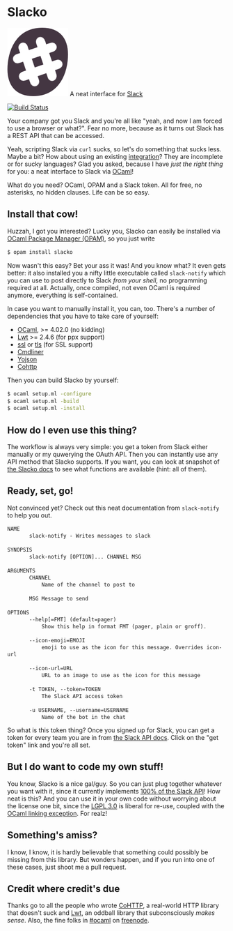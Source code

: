 Slacko
======

![Slacko logo](slacko.png) A neat interface for [Slack](https://slack.com/)

[![Build Status](https://travis-ci.org/Leonidas-from-XIV/slacko.svg?branch=master)](https://travis-ci.org/Leonidas-from-XIV/slacko)

Your company got you Slack and you're all like "yeah, and now I am forced to
use a browser or what?". Fear no more, because as it turns out Slack has a REST
API that can be accessed.

Yeah, scripting Slack via `curl` sucks, so let's do something that sucks less.
Maybe a bit? How about using an existing
[integration](https://api.slack.com/community)? They are incomplete or for
sucky languages? Glad you asked, because I have *just the right thing* for you:
a neat interface to Slack via [OCaml](https://ocaml.org/)!

What do you need? OCaml, OPAM and a Slack token. All for free, no asterisks, no
hidden clauses. Life can be so easy.

Install that cow!
-----------------

Huzzah, I got you interested? Lucky you, Slacko can easily be installed via
[OCaml Package Manager (OPAM)](https://opam.ocaml.org/), so you just write

```sh
$ opam install slacko
```

Now wasn't this easy? Bet your ass it was! And you know what? It even gets
better: it also installed you a nifty little executable called `slack-notify`
which you can use to post directly to Slack *from your shell*, no programming
required at all. Actually, once compiled, not even OCaml is required anymore,
everything is self-contained.

In case you want to manually install it, you can, too. There's a number of
dependencies that you have to take care of yourself:

  * [OCaml](http://ocaml.org/), >= 4.02.0 (no kidding)
  * [Lwt](https://ocsigen.org/lwt/) >= 2.4.6 (for ppx support)
  * [ssl](https://github.com/savonet/ocaml-ssl) or
    [tls](https://github.com/mirleft/ocaml-tls) (for SSL support)
  * [Cmdliner](http://erratique.ch/software/cmdliner)
  * [Yojson](http://mjambon.com/yojson.html)
  * [Cohttp](https://github.com/mirage/ocaml-cohttp)

Then you can build Slacko by yourself:

```sh
$ ocaml setup.ml -configure
$ ocaml setup.ml -build
$ ocaml setup.ml -install
```

How do I even use this thing?
-----------------------------

The workflow is always very simple: you get a token from Slack either manually
or my quwerying the OAuth API. Then you can instantly use any API method that
Slacko supports. If you want, you can look at snapshot of
[the Slacko docs](http://leonidas-from-xiv.github.io/slacko/) to see what
functions are available (hint: all of them).


Ready, set, go!
---------------

Not convinced yet? Check out this neat documentation from `slack-notify` to
help you out.

```
NAME
       slack-notify - Writes messages to slack

SYNOPSIS
       slack-notify [OPTION]... CHANNEL MSG

ARGUMENTS
       CHANNEL
           Name of the channel to post to

       MSG Message to send

OPTIONS
       --help[=FMT] (default=pager)
           Show this help in format FMT (pager, plain or groff).

       --icon-emoji=EMOJI
           emoji to use as the icon for this message. Overrides icon-url

       --icon-url=URL
           URL to an image to use as the icon for this message

       -t TOKEN, --token=TOKEN
           The Slack API access token

       -u USERNAME, --username=USERNAME
           Name of the bot in the chat
```

So what is this token thing? Once you signed up for Slack, you can get a token
for every team you are in from [the Slack API docs](https://api.slack.com/).
Click on the "get token" link and you're all set.

But I do want to code my own stuff!
-----------------------------------

You know, Slacko is a nice gal/guy. So you can just plug together whatever you
want with it, since it currently implements
[100% of the Slack API](https://api.slack.com/methods)! How neat is this? And
you can use it in your own code without worrying about the license one bit,
since the [LGPL 3.0](https://www.gnu.org/licenses/lgpl.html) is liberal for
re-use, coupled with the
[OCaml linking exception](http://caml.inria.fr/pub/old_caml_site/ocaml/LICENSE.html).
For realz!

Something's amiss?
------------------

I know, I know, it is hardly believable that something could possibly be
missing from this library. But wonders happen, and if you run into one of these
cases, just shoot me a pull request.

Credit where credit's due
-------------------------

Thanks go to all the people who wrote
[CoHTTP](https://github.com/mirage/ocaml-cohttp), a real-world HTTP library
that doesn't suck and [Lwt](http://ocsigen.org/lwt/), an oddball library that
subconsciously *makes sense*. Also, the fine folks in
[#ocaml](http://irclog.whitequark.org/ocaml/) on
[freenode](https://freenode.net/).
